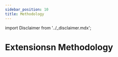 ```yaml
---
sidebar_position: 10
title: Methodology
---
```


import Disclaimer from '../\_disclaimer.mdx';

<Disclaimer />


# Extensionsn Methodology
